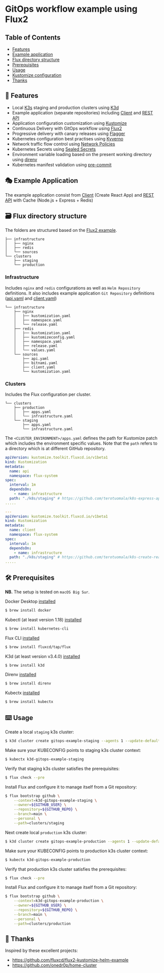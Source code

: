 # GitOps workflow example using Flux2

<!-- TABLE OF CONTENTS -->
## Table of Contents 
* [Features](#features)
* [Example application](#example-application)
* [Flux directory structure](#flux-directory-structure)
* [Prerequisites](#prerequisites)
* [Usage](#usage)
* [Kustomize configuration](#kustomize-configuration)
* [Thanks](#thanks)

<!-- FEATURES -->
## :rocket: Features 
- Local [K3s](https://github.com/rancher/k3s) staging and production clusters  using [K3d](https://github.com/rancher/k3d)
- Example application (separate repositories) including [Client](https://github.com/terotuomala/k8s-create-react-app-example) and [REST API](https://github.com/terotuomala/k8s-express-api-example)
- Application configuration customization using [Kustomize](https://github.com/kubernetes-sigs/kustomize)
- Continuous Delivery with GitOps workflow using [Flux2](https://github.com/fluxcd/flux2)
- Progressive delivery with canary releases using [Flagger](https://github.com/weaveworks/flagger)
- Kubernetes configuration best practises using [Kyverno](https://github.com/kyverno/kyverno)
- Network traffic flow control using [Network Policies](https://kubernetes.io/docs/concepts/services-networking/network-policies/)
- Kubernetes Secrets using [Sealed Secrets](https://github.com/bitnami-labs/sealed-secrets)
- Environment variable loading based on the present working directory using [direnv](https://github.com/direnv/direnv)
- Kubernetes manifest validation using [pre-commit](https://github.com/pre-commit/pre-commit)

## :performing_arts: Example Application
The example application consist from [Client](https://github.com/terotuomala/k8s-create-react-app-example) (Create React App) and [REST API](https://github.com/terotuomala/k8s-express-api-example) with Cache (Node.js + Express + Redis)

## :card_file_box: Flux directory structure
The folders are structured based on the [Flux2 example](https://github.com/fluxcd/flux2-kustomize-helm-example).

```
├── infrastructure
│   ├── nginx
│   ├── redis
│   └── sources
└── clusters
    ├── staging
    └── production
```
### Infrastructure
Includes `nginx` and `redis` configurations as well as `Helm Repository` definitions. It also includes example application `Git Repository` definitions ([api.yaml](https://github.com/terotuomala/gitops-flux2-example/blob/main/infrastructure/sources/api.yaml) and [client.yaml](https://github.com/terotuomala/gitops-flux2-example/blob/main/infrastructure/sources/client.yaml))

```
└── infrastructure
    ├── nginx
    │   ├── kustomization.yaml
    │   ├── namespace.yaml
    │   └── release.yaml
    ├── redis
    │   ├── kustomization.yaml
    │   ├── kustomizeconfig.yaml
    │   ├── namespace.yaml
    │   ├── release.yaml
    │   └── values.yaml
    └── sources
        ├── api.yaml
        ├── bitnami.yaml
        ├── client.yaml
        └── kustomization.yaml
```

### Clusters
Includes the Flux configuration per cluster.

```
└── clusters
    ├── production
    │   ├── apps.yaml
    │   └── infrastructure.yaml
    └── staging
        ├── apps.yaml
        └── infrastructure.yaml
```

The `<CLUSTER_ENVIRONMENT>/apps.yaml` defines the path for Kustomize patch which includes the environment specific values. Note that the `path` refers to a directory which is at different GitHub repository.

```yaml
apiVersion: kustomize.toolkit.fluxcd.io/v1beta1
kind: Kustomization
metadata:
  name: api
  namespace: flux-system
spec:
  interval: 1m
  dependsOn:
    - name: infrastructure
  path: "./k8s/staging" # https://github.com/terotuomala/k8s-express-api-example/tree/main/k8s/staging
.....

---
apiVersion: kustomize.toolkit.fluxcd.io/v1beta1
kind: Kustomization
metadata:
  name: client
  namespace: flux-system
spec:
  interval: 1m
  dependsOn:
    - name: infrastructure
  path: "./k8s/staging" # https://github.com/terotuomala/k8s-create-react-app-example/tree/main/k8s/staging
.....
```

## :hammer_and_wrench: Prerequisites
**NB.** The setup is tested on `macOS Big Sur`.

Docker Desktop [installed](https://hub.docker.com/editions/community/docker-ce-desktop-mac/)
```sh
$ brew install docker
```

Kubectl (at least version 1.18) [installed](https://kubernetes.io/docs/tasks/tools/install-kubectl/)
```sh
$ brew install kubernetes-cli
```

Flux CLI [installed](https://toolkit.fluxcd.io/guides/installation/)
```sh
$ brew install fluxcd/tap/flux
```

K3d (at least version v3.4.0) [installed](https://github.com/rancher/k3d)
```sh
$ brew install k3d
```

Direnv [installed](https://direnv.net/docs/installation.html)
```sh
$ brew install direnv
```

Kubectx [installed](https://github.com/ahmetb/kubectx)
```sh
$ brew install kubectx
```

## :keyboard: Usage
Create a local `staging` k3s cluster:
```sh
$ k3d cluster create gitops-example-staging --agents 1 --update-default-kubeconfig
```
Make sure your KUBECONFIG points to staging k3s cluster context:
```sh
$ kubectx k3d-gitops-example-staging
```
Verify that staging k3s cluster satisfies the prerequisites:
```sh
$ flux check --pre
```
Install Flux and configure it to manage itself from a Git repository:
```sh
$ flux bootstrap github \
    --context=k3d-gitops-example-staging \
    --owner=${GITHUB_USER} \
    --repository=${GITHUB_REPO} \
    --branch=main \
    --personal \
    --path=clusters/staging
```
Next create local `production` k3s cluster:
```sh
$ k3d cluster create gitops-example-production --agents 1 --update-default-kubeconfig
```
Make sure your KUBECONFIG points to production k3s cluster context:
```sh
$ kubectx k3d-gitops-example-production
```
Verify that production k3s cluster satisfies the prerequisites:
```sh
$ flux check --pre
```
Install Flux and configure it to manage itself from a Git repository:
```sh
$ flux bootstrap github \
    --context=k3d-gitops-example-production \
    --owner=${GITHUB_USER} \
    --repository=${GITHUB_REPO} \
    --branch=main \
    --personal \
    --path=clusters/production
```

## :raised_hands: Thanks
Inspired by these excellent projects: 
- https://github.com/fluxcd/flux2-kustomize-helm-example
- https://github.com/onedr0p/home-cluster

